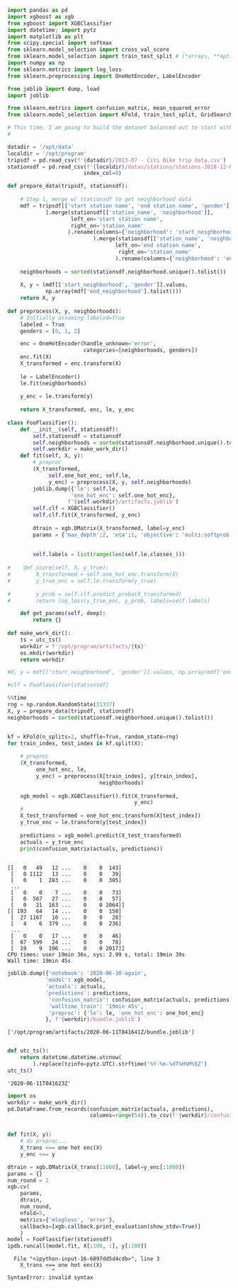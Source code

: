 

```python
import pandas as pd
import xgboost as xgb
from xgboost import XGBClassifier
import datetime; import pytz
import matplotlib as plt
from scipy.special import softmax
from sklearn.model_selection import cross_val_score
from sklearn.model_selection import train_test_split # (*arrays, **options)
import numpy as np
from sklearn.metrics import log_loss
from sklearn.preprocessing import OneHotEncoder, LabelEncoder

from joblib import dump, load
import joblib

from sklearn.metrics import confusion_matrix, mean_squared_error
from sklearn.model_selection import KFold, train_test_split, GridSearchCV
```


```python
# This time, I am going to build the dataset balanced out to start with
# 
```


```python
datadir = '/opt/data'
localdir = '/opt/program'
tripsdf = pd.read_csv(f'{datadir}/2013-07 - Citi Bike trip data.csv')
stationsdf = pd.read_csv(f'{localdir}/datas/stations/stations-2018-12-04-c.csv',
                        index_col=0)
```


```python
def prepare_data(tripsdf, stationsdf):
    
    # Step 1, merge w/ stationsdf to get neighborhood data
    mdf = tripsdf[['start station name', 'end station name', 'gender']
            ].merge(stationsdf[['station_name', 'neighborhood']], 
                    left_on='start station name',
                    right_on='station_name'
                   ).rename(columns={'neighborhood': 'start_neighborhood'}
                           ).merge(stationsdf[['station_name', 'neighborhood']],
                                  left_on='end station name',
                                   right_on='station_name'
                                  ).rename(columns={'neighborhood': 'end_neighborhood'})
    
    neighborhoods = sorted(stationsdf.neighborhood.unique().tolist())
    
    X, y = (mdf[['start_neighborhood', 'gender']].values, 
            np.array(mdf['end_neighborhood'].tolist()))
    return X, y
    
def preprocess(X, y, neighborhoods):
    # Initially assuming labeled=True
    labeled = True
    genders = [0, 1, 2]

    enc = OneHotEncoder(handle_unknown='error', 
                        categories=[neighborhoods, genders])
    enc.fit(X)
    X_transformed = enc.transform(X)
    
    le = LabelEncoder()
    le.fit(neighborhoods)
    
    y_enc = le.transform(y)    
    
    return X_transformed, enc, le, y_enc
    
class FooFlassifier():
    def __init__(self, stationsdf):
        self.stationsdf = stationsdf
        self.neighborhoods = sorted(stationsdf.neighborhood.unique().tolist())
        self.workdir = make_work_dir()
    def fit(self, X, y):
        # preproc
        (X_transformed,
             self.one_hot_enc, self.le,
             y_enc) = preprocess(X, y, self.neighborhoods)
        joblib.dump({'le': self.le,
                    'one_hot_enc': self.one_hot_enc},
                   f'{self.workdir}/artifacts.joblib')
        self.clf = XGBClassifier()
        self.clf.fit(X_transformed, y_enc)
        
        dtrain = xgb.DMatrix(X_transformed, label=y_enc)
        params = {'max_depth':2, 'eta':1, 'objective': 'multi:softprob'}
      
        
        self.labels = list(range(len(self.le.classes_)))
        
#    def score(self, X, y_true):
#        X_transformed = self.one_hot_enc.transform(X)
#        y_true_enc = self.le.transform(y_true)
        
#        y_prob = self.clf.predict_proba(X_transformed)
#        return log_loss(y_true_enc, y_prob, labels=self.labels)

    def get_params(self, deep):
        return {}
    
def make_work_dir():
    ts = utc_ts()
    workdir = f'/opt/program/artifacts/{ts}' 
    os.mkdir(workdir)
    return workdir

#X, y = mdf[['start_neighborhood', 'gender']].values, np.array(mdf['end_neighborhood'].tolist())

#clf = FooFlassifier(stationsdf) 
```


```python
%%time
rng = np.random.RandomState(31337)
X, y = prepare_data(tripsdf, stationsdf)
neighborhoods = sorted(stationsdf.neighborhood.unique().tolist())


kf = KFold(n_splits=2, shuffle=True, random_state=rng)
for train_index, test_index in kf.split(X):
    
    # preproc
    (X_transformed,
         one_hot_enc, le,
         y_enc) = preprocess(X[train_index], y[train_index], 
                             neighborhoods)
    
    xgb_model = xgb.XGBClassifier().fit(X_transformed, 
                                        y_enc)
    #
    X_test_transformed = one_hot_enc.transform(X[test_index])
    y_true_enc = le.transform(y[test_index])
    
    predictions = xgb_model.predict(X_test_transformed)
    actuals = y_true_enc
    print(confusion_matrix(actuals, predictions))
    
```

    [[   0   49   12 ...    0    0  143]
     [   0 1112   13 ...    0    0   39]
     [   0    1  283 ...    0    0  305]
     ...
     [   0    0    7 ...    0    0   73]
     [   0  567   27 ...    0    0   57]
     [   0   21  163 ...    0    0 2064]]
    [[ 193   64   14 ...    0    0  150]
     [  27 1167   16 ...    0    0   28]
     [   4    6  379 ...    0    0  236]
     ...
     [   0    0   17 ...    0    0   46]
     [  67  599   24 ...    0    0   78]
     [  19    9  196 ...    0    0 2017]]
    CPU times: user 19min 36s, sys: 2.99 s, total: 19min 39s
    Wall time: 19min 45s



```python
joblib.dump({'notebook': '2020-06-10-again',
            'model': xgb_model,
            'actuals': actuals,
            'predictions': predictions,
             'confusion_matrix': confusion_matrix(actuals, predictions),
             'walltime_train': '19min 45s',
             'preproc': {'le': le, 'one_hot_enc': one_hot_enc}
            }, f'{workdir}/bundle.joblib')
```




    ['/opt/program/artifacts/2020-06-11T041641Z/bundle.joblib']




```python

def utc_ts():
    return datetime.datetime.utcnow(
        ).replace(tzinfo=pytz.UTC).strftime('%Y-%m-%dT%H%M%SZ')
utc_ts()
```




    '2020-06-11T041623Z'




```python
import os
workdir = make_work_dir()
pd.DataFrame.from_records(confusion_matrix(actuals, predictions),
                          columns=range(54)).to_csv(f'{workdir}/confusion.csv')
```


```python

def fit(X, y):
    # do preproc...
    X_trans <== one hot enc(X)
    y_enc <== y

dtrain = xgb.DMatrix(X_trans[:1000], label=y_enc[:1000])
params = {}
num_round = 2
xgb.cv(
    params,
    dtrain,
    num_round,
    nfold=5,
    metrics={'mlogloss', 'error'},
    callbacks=[xgb.callback.print_evaluation(show_stdv=True)]
    )
model = FooFlassifier(stationsdf)
ipdb.runcall(model.fit, X[:100, :], y[:100])

```


      File "<ipython-input-16-6897dd5d4cdb>", line 3
        X_trans <== one hot enc(X)
                  ^
    SyntaxError: invalid syntax


